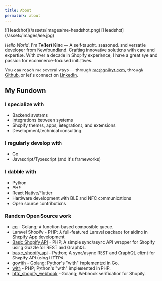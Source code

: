 ```yaml
---
title: About
permalink: about
---
```


<div class="about__heads">![Headshot](/assets/images/me-headshot.png)![Headshot](/assets/images/me.jpg)</div>

_Hello World_. I'm **Ty(ler) King** — A self-taught, seasoned, and versatile developer from Newfoundland. Crafting innovative solutions with care and expertise. With over a decade in Shopify experience, I have a great eye and passion for ecommerce-focused initiatives.

You can reach me several ways &mdash; through [me@gnikyt.com](mailto:me@gnikyt.com), through [Github](https://github.com/gnikyt), or let's connect on [LinkedIn](https://linkedin.com/in/gnikyt).

## My Rundown

### I specialize with

- Backend systems
- Integrations between systems
- Shopify themes, apps, integrations, and extensions
- Development/technical consulting

### I regularly develop with

- Go
- Javascript/Typescript (and it's frameworks)

### I dabble with

- Python
- PHP
- React Native/Flutter
- Hardware development with BLE and NFC communications
- Open source contributions

### Random Open Source work

- [cq](https://github.com/gnikyt/cq) - Golang; A function-based composible queue.
- [Laravel Shopify](https://github.com/gnikyt/laravel-shopify) - PHP; A full-featured Laravel package for aiding in Shopify App development
- [Basic Shopify API](https://github.com/gnikyt/Basic-Shopify-API) - PHP; A simple sync/async API wrapper for Shopify using Guzzle for REST and GraphQL.
- [basic\_shopify\_api](https://github.com/gnikyt/basic_shopify_api) - Python; A sync/async REST and GraphQL client for Shopify API using HTTPX.
- [gowith](https://github.com/gnikyt/gowith) - Golang; Python's "with" implemented in Go.
- [with](https://github.com/gnikyt/with) - PHP; Python's "with" implemented in PHP.
- [http\_shopify\_webhook](https://github.com/gnikyt/http_shopify_webhook) - Golang; Webhook verification for Shopify.
